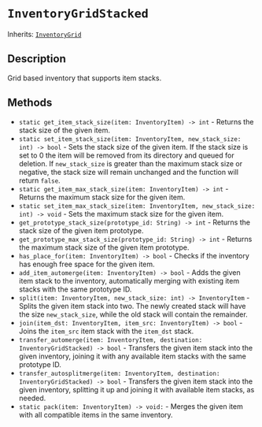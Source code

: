 # `InventoryGridStacked`

Inherits: [`InventoryGrid`](./inventory_grid.md)

## Description

Grid based inventory that supports item stacks.

## Methods

* `static get_item_stack_size(item: InventoryItem) -> int` - Returns the stack size of the given item.
* `static set_item_stack_size(item: InventoryItem, new_stack_size: int) -> bool` - Sets the stack size of the given item. If the stack size is set to 0 the item will be removed from its directory and queued for deletion. If `new_stack_size` is greater than the maximum stack size or negative, the stack size will remain unchanged and the function will return `false`.
* `static get_item_max_stack_size(item: InventoryItem) -> int` - Returns the maximum stack size for the given item.
* `static set_item_max_stack_size(item: InventoryItem, new_stack_size: int) -> void` - Sets the maximum stack size for the given item.
* `get_prototype_stack_size(prototype_id: String) -> int` - Returns the stack size of the given item prototype.
* `get_prototype_max_stack_size(prototype_id: String) -> int` - Returns the maximum stack size of the given item prototype.
* `has_place_for(item: InventoryItem) -> bool` - Checks if the inventory has enough free space for the given item.
* `add_item_automerge(item: InventoryItem) -> bool` - Adds the given item stack to the inventory, automatically merging with existing item stacks with the same prototype ID.
* `split(item: InventoryItem, new_stack_size: int) -> InventoryItem` - Splits the given item stack into two. The newly created stack will have the size `new_stack_size`, while the old stack will contain the remainder.
* `join(item_dst: InventoryItem, item_src: InventoryItem) -> bool` - Joins the `item_src` item stack with the `item_dst` stack.
* `transfer_automerge(item: InventoryItem, destination: InventoryGridStacked) -> bool` - Transfers the given item stack into the given inventory, joining it with any available item stacks with the same prototype ID.
* `transfer_autosplitmerge(item: InventoryItem, destination: InventoryGridStacked) -> bool` - Transfers the given item stack into the given inventory, splitting it up and joining it with available item stacks, as needed.
* `static pack(item: InventoryItem) -> void:` - Merges the given item with all compatible items in the same inventory.
